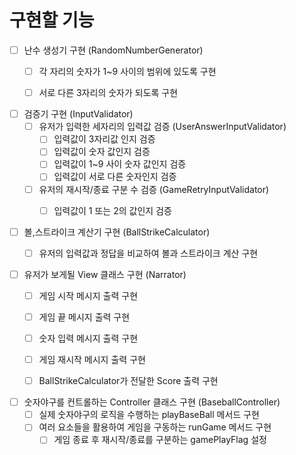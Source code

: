 # 구현할 기능

- [ ] 난수 생성기 구현 (RandomNumberGenerator)
    - [ ] 각 자리의 숫자가 1~9 사이의 범위에 있도록 구현
    - [ ] 서로 다른 3자리의 숫자가 되도록 구현


- [ ] 검증기 구현 (InputValidator)
    - [ ] 유저가 입력한 세자리의 입력값 검증 (UserAnswerInputValidator)
        - [ ] 입력값이 3자리값 인지 검증
        - [ ] 입력값이 숫자 값인지 검증
        - [ ] 입력값이 1~9 사이 숫자 값인지 검증
        - [ ] 입력값이 서로 다른 숫자인지 검증
    - [ ] 유저의 재시작/종료 구분 수 검증 (GameRetryInputValidator)
        - [ ] 입력값이 1 또는 2의 값인지 검증


- [ ]  볼,스트라이크 계산기 구현 (BallStrikeCalculator)
    - [ ] 유저의 입력값과 정답을 비교하여 볼과 스트라이크 계산 구현


- [ ] 유저가 보게될 View 클래스 구현 (Narrator)
    - [ ] 게임 시작 메시지 출력 구현
    - [ ] 게임 끝 메시지 출력 구현
    - [ ] 숫자 입력 메시지 출력 구현
    - [ ] 게임 재시작 메시지 출력 구현
    - [ ] BallStrikeCalculator가 전달한 Score 출력 구현


- [ ] 숫자야구를 컨트롤하는 Controller 클래스 구현 (BaseballController)
    - [ ] 실제 숫자야구의 로직을 수행하는 playBaseBall 메서드 구현
    - [ ] 여러 요소들을 활용하여 게임을 구동하는 runGame 메서드 구현
        - [ ] 게임 종료 후 재시작/종료를 구분하는 gamePlayFlag 설정